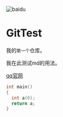 ![baidu](https://ss0.bdstatic.com/5aV1bjqh_Q23odCf/static/superman/img/logo/bd_logo1_31bdc765.png)
# GitTest
我的`第一个`仓库。

我在此测试md的用法。

[qq官网](https://im.qq.com)

```C++
int main()
{
  int a(0);
  return a;
}
```
